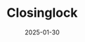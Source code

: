 ---  
layout: startup_page  
title: "Closinglock"  
id: "closinglock.com"  
permalink: "/closinglockclosinglock.com01302025/"  
website: "https://www.closinglock.com/"  
funding_round: "Series B"  
funding_amount: "$34M"  
investors: "Sageview Capital, Headline, RWT Horizons"  
about: "Closinglock provides fraud prevention technology for the real estate industry, securing transactions through a user-friendly platform. Their services include secure wire instructions, payment processing, identity verification, and document sharing, protecting buyers and sellers from fraud. Closinglock's tools have protected over 1 million transactions worth over $500 billion."  
markets: "Fintech, Real Estate, Fraud Detection, Software"  
hq: "Austin, Texas, United States"  
founded_year: "2017"  
linkedin: "https://www.linkedin.com/company/closinglock"  
twitter: "https://twitter.com/ClosingLock"  
instagram: ""  
facebook: "https://www.facebook.com/ClosingLock"  
crunchbase: "https://www.crunchbase.com/organization/closinglock"  
pitchbook: "https://pitchbook.com/profiles/company/462065-50"  

date_display: "30-Jan-2025"  
date: "2025-01-30"

# SEO Optimization  
meta_title: "Closinglock - Series B Funding ($34M)"  
meta_description: "Closinglock, Closinglock provides fraud prevention technology for the real estate industry, securing transactions through a user-friendly platform. Their services ..."  
meta_keywords: "Closinglock, Fintech, Real Estate, Fraud Detection, Software, Series B funding"  
canonical_url: "https://startup.projectstartups.com/closinglockclosinglock.com01302025/"  
---